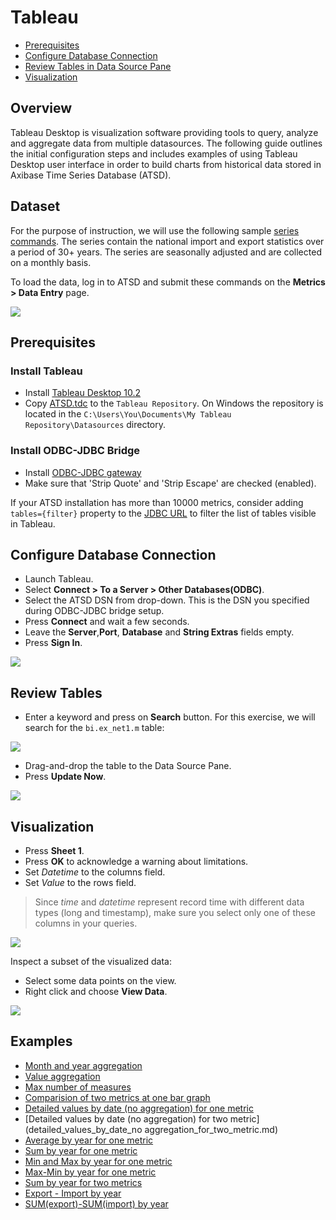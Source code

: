 # Tableau

- [Prerequisites](#prerequisites)
- [Configure Database Connection](#configure-database-connection)
- [Review Tables in Data Source Pane](#review-tables-in-data-source-pane)
- [Visualization](#visualization)

## Overview

Tableau Desktop is visualization software providing tools to query, analyze and aggregate data from multiple datasources.  The following guide outlines the initial configuration steps and includes examples of using Tableau Desktop user interface in order to build charts from historical data stored in Axibase Time Series Database (ATSD).

## Dataset

For the purpose of instruction, we will use the following sample [series commands](resources/commands.txt). The series contain the national import and export statistics over a period of 30+ years. The series are seasonally adjusted and are collected on a monthly basis.

To load the data, log in to ATSD and submit these commands on the **Metrics > Data Entry** page.

![](images/metrics_entry.png)

## Prerequisites

### Install Tableau

- Install [Tableau Desktop 10.2](https://www.tableau.com/support/releases/desktop/10.2) 
- Copy [ATSD.tdc](resources/ATSD.tdc) to the `Tableau Repository`. On Windows the repository is located in the `C:\Users\You\Documents\My Tableau Repository\Datasources` directory.

### Install ODBC-JDBC Bridge

- Install [ODBC-JDBC gateway](../odbc/README.md)  
- Make sure that 'Strip Quote' and 'Strip Escape' are checked (enabled).

If your ATSD installation has more than 10000 metrics, consider adding `tables={filter}` property to the [JDBC URL](https://github.com/axibase/atsd-jdbc#jdbc-connection-properties-supported-by-driver) to filter the list of tables visible in Tableau.

## Configure Database Connection

- Launch Tableau.
- Select **Connect > To a Server > Other Databases(ODBC)**.
- Select the ATSD DSN from drop-down. This is the DSN you specified during ODBC-JDBC bridge setup.
- Press **Connect** and wait a few seconds.
- Leave the **Server**,**Port**, **Database** and **String Extras** fields empty.
- Press **Sign In**.

![](images/configure_connection.png)

## Review Tables

- Enter a keyword and press on **Search** button. For this exercise, we will search for the `bi.ex_net1.m` table:

![](images/search.png)  

- Drag-and-drop the table to the Data Source Pane.
- Press **Update Now**.

![](images/update_now1.png)

## Visualization

- Press **Sheet 1**.
- Press **OK** to acknowledge a warning about limitations.
- Set _Datetime_ to the columns field.
- Set _Value_ to the rows field.

> Since _time_ and _datetime_ represent record time with different data types (long and timestamp), make sure you select only one of these columns in your queries. 

![](images/sum_year.png)

Inspect a subset of the visualized data:

- Select some data points on the view.
- Right click and choose **View Data**.

![](images/summary1.png)

## Examples

- [Month and year aggregation](month_and_year_aggregation.md)
- [Value aggregation](value_aggregation.md)
- [Max number of measures](max_number_of_measures.md)
- [Comparision of two metrics at one bar graph](comparision_of_two_metrics_at_one_bar_graph.md)
- [Detailed values by date (no aggregation) for one metric](detailed_values_by_date_for_one_metric.md)
- [Detailed values by date (no aggregation) for two metric](detailed_values_by_date_no aggregation_for_two_metric.md)
- [Average by year for one metric](average_by_year_for_one_metric.md)
- [Sum by year for one metric](sum_by_year_for_one_metric.md)
- [Min and Max by year for one metric](min_and_max_by_year_for_one_metric.md)
- [Max-Min by year for one metric](max-min_by_year_for_one_metric.md)
- [Sum by year for two metrics](sum_by_year_for_two_metrics.md)
- [Export - Import by year](export-import_by_year.md)
- [SUM(export)-SUM(import) by year](sum(export)-sum(import)_by_year.md)
